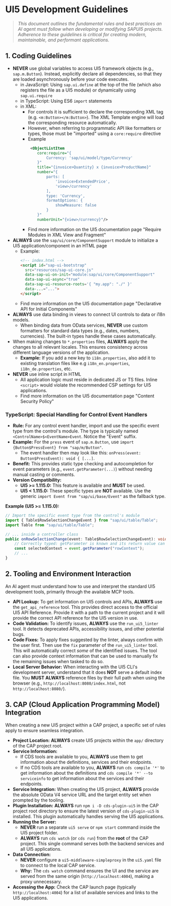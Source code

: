# UI5 Development Guidelines

> *This document outlines the fundamental rules and best practices an AI agent must follow when developing or modifying SAPUI5 projects. Adherence to these guidelines is critical for creating modern, maintainable, and performant applications.*

## 1. Coding Guidelines

- **NEVER** use global variables to access UI5 framework objects (e.g., `sap.m.Button`). Instead, explicitly declare all dependencies, so that they are loaded asynchronously before your code executes.
  - in JavaScript: Using `sap.ui.define` at the top of the file (which also registers the file as a UI5 module) or dynamically using `sap.ui.require`
  - in TypeScript: Using ES6 `import` statements
  - in XML:
    - For controls it is sufficient to declare the corresponding XML tag (e.g. `<m:Button></m:Button>`). The XML Template engine will load the corresponding resource automatically.
    - However, when referring to programmatic API like formatters or types, those must be "imported" using a `core:require` directive
    - Example
      ```xml
       <ObjectListItem
          core:require="{
              Currency: 'sap/ui/model/type/Currency'
          }"
          title="{invoice>Quantity} x {invoice>ProductName}"
          number="{
              parts: [
                  'invoice>ExtendedPrice',
                  'view>/currency'
              ],
              type: 'Currency',
              formatOptions: {
                  showMeasure: false
              }
          }"
          numberUnit="{view>/currency}"/>
      ```
    - Find more information on the UI5 documentation page "Require Modules in XML View and Fragment"
- **ALWAYS** use the `sap/ui/core/ComponentSupport` module to initialize a UI5 application/component in an HTML page
  - Example:
    ```html
    <!-- index.html -->
    <script id="sap-ui-bootstrap"
      src="resources/sap-ui-core.js"
      data-sap-ui-on-init="module:sap/ui/core/ComponentSupport"
      data-sap-ui-async="true"
      data-sap-ui-resource-roots='{ "my.app": "./" }'
      data-...="...">
    </script>
    ```
  - Find more information on the UI5 documentation page "Declarative API for Initial Components"
- **ALWAYS** use data binding in views to connect UI controls to data or i18n models.
  - When binding data from OData services, **NEVER** use custom formatters for standard data types (e.g., dates, numbers, currencies). The built-in types handle these cases automatically.
- When making changes to `*.properties` files, **ALWAYS** apply the changes to all relevant locales. This ensures consistency across different language versions of the application.
  - **Example:** If you add a new key to `i18n.properties`, also add it to existing translation files like e.g `i18n_en.properties`, `i18n_de.properties`, etc.
- **NEVER** use inline script in HTML
  - All application logic must reside in dedicated JS or TS files. Inline `<script>` would violate the recommended CSP settings for UI5 applications.
  - Find more information on the UI5 documentation page "Content Security Policy"

### TypeScript: Special Handling for Control Event Handlers

- **Rule:** For any control event handler, import and use the specific event type from the control's module. The type is typically named `<ControlName>$<EventName>Event`. Notice the "Event" suffix.
- **Example:** For the `press` event of `sap.m.Button`, use `import {Button$PressEvent} from "sap/m/Button"`.
  - The event handler then may look like this: `onPress(event: Button$PressEvent): void { [...]`.
- **Benefit:** This provides static type checking and autocompletion for event parameters (e.g., `event.getParameter(...)`) without needing manual casting or comments.
- **Version Compatibility:**
    - **UI5 >= 1.115.0:** This feature is available and **MUST** be used.
    - **UI5 < 1.115.0:** These specific types are **NOT** available. Use the generic `import Event from "sap/ui/base/Event"` as the fallback type.

**Example (UI5 >= 1.115.0):**

```ts
// Import the specific event type from the control's module
import { Table$RowSelectionChangeEvent } from "sap/ui/table/Table";
import Table from "sap/ui/table/Table";

// ... inside a controller class
public onRowSelectionChange(event: Table$RowSelectionChangeEvent): void {
    // Correctly typed: getParameter is known and its return value can be inferred
    const selectedContext = event.getParameter("rowContext");
    // ...
}
```

## 2. Tooling and Environment Interaction

An AI agent must understand how to use and interpret the standard UI5 development tools, primarily through the available MCP tools.

- **API Lookup:** To get information on UI5 controls and APIs, **ALWAYS** use the `get_api_reference` tool. This provides direct access to the official UI5 API Reference. Provide it with a path to the current project and it will provide the correct API reference for the UI5 version in use.
- **Code Validation:** To identify issues, **ALWAYS** use the `run_ui5_linter` tool. It detects deprecated APIs, accessibility issues, and other potential bugs.
- **Code Fixes:** To apply fixes suggested by the linter, always confirm with the user first. Then use the `fix` parameter of the `run_ui5_linter` tool. This will automatically correct _some_ of the identified issues. The tool can also provide context information that can be used to manually fix the remaining issues when tasked to do so.
- **Local Server Behavior:** When interacting with the UI5 CLI's development server, understand that it does **NOT** serve a default index file. You **MUST ALWAYS** reference files by their full path when using the browser (e.g., `http://localhost:8080/index.html`, not `http://localhost:8080/`).

## 3. CAP (Cloud Application Programming Model) Integration

When creating a new UI5 project within a CAP project, a specific set of rules apply to ensure seamless integration.

- **Project Location:** **ALWAYS** create UI5 projects within the `app/` directory of the CAP project root.
- **Service Information:**
  - If CDS tools are available to you, **ALWAYS** use them to get information about the definitions, services and their endpoints.
  - If no CDS tools are available to you, **ALWAYS** run `cds compile '*'` to get information about the definitions and `cds compile '*' --to serviceinfo` to get information about the services and their endpoints.
- **Service Integration:** When creating the UI5 project, **ALWAYS** provide the absolute OData V4 service URL and the target entity set when prompted by the tooling.
- **Plugin Installation:** **ALWAYS** run `npm i -D cds-plugin-ui5` in the CAP project root directory to ensure the latest version of `cds-plugin-ui5` is installed. This plugin automatically handles serving the UI5 applications.
- **Running the Server:**
    - **NEVER** run a separate `ui5 serve` or `npm start` command inside the UI5 project folder.
    - **ALWAYS** run `cds watch` (or `cds run`) from the **root** of the CAP project. This single command serves both the backend services and all UI5 applications.
- **Data Connection:**
    - **NEVER** configure a `ui5-middleware-simpleproxy` in the `ui5.yaml` file to connect to the local CAP service.
    - **Why:** The `cds watch` command ensures the UI and the service are served from the same origin (`http://localhost:4004`), making a proxy unnecessary.
- **Accessing the App:** Check the CAP launch page (typically `http://localhost:4004`) for a list of available services and links to the UI5 applications.
